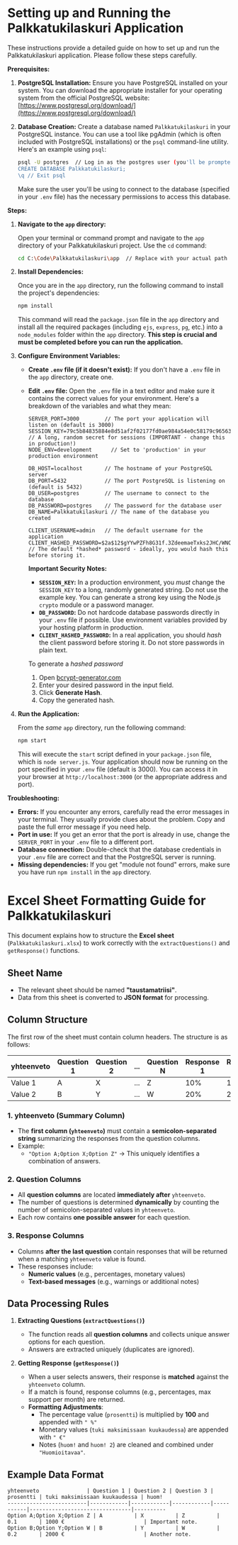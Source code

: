 # **Setting up and Running the Palkkatukilaskuri Application**

These instructions provide a detailed guide on how to set up and run the Palkkatukilaskuri application. Please follow these steps carefully.

**Prerequisites:**

1. **PostgreSQL Installation:** Ensure you have PostgreSQL installed on your system. You can download the appropriate installer for your operating system from the official PostgreSQL website: [https://www.postgresql.org/download/](https://www.postgresql.org/download/)

2. **Database Creation:** Create a database named `Palkkatukilaskuri` in your PostgreSQL instance. You can use a tool like pgAdmin (which is often included with PostgreSQL installations) or the `psql` command-line utility. Here's an example using `psql`:

    ```bash
    psql -U postgres  // Log in as the postgres user (you'll be prompted for the password)
    CREATE DATABASE Palkkatukilaskuri;
    \q // Exit psql
    ```

    Make sure the user you'll be using to connect to the database (specified in your `.env` file) has the necessary permissions to access this database.

**Steps:**

1. **Navigate to the `app` directory:**

    Open your terminal or command prompt and navigate to the `app` directory of your Palkkatukilaskuri project. Use the `cd` command:

    ```bash
    cd C:\Code\Palkkatukilaskuri\app  // Replace with your actual path
    ```

2. **Install Dependencies:**

    Once you are in the `app` directory, run the following command to install the project's dependencies:

    ```bash
    npm install
    ```

    This command will read the `package.json` file in the `app` directory and install all the required packages (including `ejs`, `express`, `pg`, etc.) into a `node_modules` folder within the `app` directory. **This step is crucial and must be completed before you can run the application.**

3. **Configure Environment Variables:**

    * **Create `.env` file (if it doesn't exist):** If you don't have a `.env` file in the `app` directory, create one.

    * **Edit `.env` file:** Open the `.env` file in a text editor and make sure it contains the correct values for your environment. Here's a breakdown of the variables and what they mean:

        ```
        SERVER_PORT=3000        // The port your application will listen on (default is 3000)
        SESSION_KEY=79c5b84835884e8d51af2f02177fd0ae984a54e0c58179c9656324daeedb4c65d62c3633b7f18dee19af0a260584d67c7292592486985e2a9d3adc4cce01ceae // A long, random secret for sessions (IMPORTANT - change this in production!)
        NODE_ENV=development      // Set to 'production' in your production environment

        DB_HOST=localhost       // The hostname of your PostgreSQL server
        DB_PORT=5432            // The port PostgreSQL is listening on (default is 5432)
        DB_USER=postgres        // The username to connect to the database
        DB_PASSWORD=postgres    // The password for the database user
        DB_NAME=Palkkatukilaskuri // The name of the database you created

        CLIENT_USERNAME=admin   // The default username for the application
        CLIENT_HASHED_PASSWORD=$2a$12$gYYwPZFh8G31f.3ZdeemaeTxks2JHC/WNCpZji9d4jj3I0GHLWPma  // The default *hashed* password - ideally, you would hash this before storing it.
        ```

        **Important Security Notes:**

        * **`SESSION_KEY`:** In a production environment, you *must* change the `SESSION_KEY` to a long, randomly generated string. Do not use the example key. You can generate a strong key using the Node.js `crypto` module or a password manager.
        * **`DB_PASSWORD`:** Do not hardcode database passwords directly in your `.env` file if possible. Use environment variables provided by your hosting platform in production.
        * **`CLIENT_HASHED_PASSWORD`:** In a real application, you should *hash* the client password before storing it. Do not store passwords in plain text.

        To generate a *hashed password*
    
        1. Open [bcrypt-generator.com](https://bcrypt-generator.com/)
        2. Enter your desired password in the input field.
        3. Click **Generate Hash**.
        4. Copy the generated hash.

4. **Run the Application:**

    From the *same* `app` directory, run the following command:

    ```bash
    npm start
    ```

    This will execute the `start` script defined in your `package.json` file, which is `node server.js`. Your application should now be running on the port specified in your `.env` file (default is 3000). You can access it in your browser at `http://localhost:3000` (or the appropriate address and port).

**Troubleshooting:**

* **Errors:** If you encounter any errors, carefully read the error messages in your terminal. They usually provide clues about the problem. Copy and paste the full error message if you need help.
* **Port in use:** If you get an error that the port is already in use, change the `SERVER_PORT` in your `.env` file to a different port.
* **Database connection:** Double-check that the database credentials in your `.env` file are correct and that the PostgreSQL server is running.
* **Missing dependencies:** If you get "module not found" errors, make sure you have run `npm install` in the `app` directory.



# **Excel Sheet Formatting Guide for Palkkatukilaskuri**

This document explains how to structure the **Excel sheet** (`Palkkatukilaskuri.xlsx`) to work correctly with the `extractQuestions()` and `getResponse()` functions.

## **Sheet Name**
- The relevant sheet should be named **"taustamatriisi"**.
- Data from this sheet is converted to **JSON format** for processing.

## **Column Structure**
The first row of the sheet must contain column headers. The structure is as follows:

| yhteenveto | Question 1 | Question 2 | ... | Question N | Response 1 | Response 2 | ... | Response M |
|------------|-----------|-----------|-----|-----------|-----------|-----------|-----|-----------|
| Value 1   | A         | X         | ... | Z         | 10%       | 1000 €    | ... | Note 1    |
| Value 2   | B         | Y         | ... | W         | 20%       | 2000 €    | ... | Note 2    |

### **1. yhteenveto (Summary Column)**
- The **first column (`yhteenveto`)** must contain a **semicolon-separated string** summarizing the responses from the question columns.
- Example:
  - `"Option A;Option X;Option Z"` → This uniquely identifies a combination of answers.

### **2. Question Columns**
- All **question columns** are located **immediately after** `yhteenveto`.
- The number of questions is determined **dynamically** by counting the number of semicolon-separated values in `yhteenveto`.
- Each row contains **one possible answer** for each question.

### **3. Response Columns**
- Columns **after the last question** contain responses that will be returned when a matching `yhteenveto` value is found.
- These responses include:
  - **Numeric values** (e.g., percentages, monetary values)
  - **Text-based messages** (e.g., warnings or additional notes)

## **Data Processing Rules**
1. **Extracting Questions (`extractQuestions()`)**
   - The function reads all **question columns** and collects unique answer options for each question.
   - Answers are extracted uniquely (duplicates are ignored).

2. **Getting Response (`getResponse()`)**
   - When a user selects answers, their response is **matched** against the `yhteenveto` column.
   - If a match is found, response columns (e.g., percentages, max support per month) are returned.
   - **Formatting Adjustments**:
     - The percentage value (`prosentti`) is multiplied by **100** and appended with `" %"`
     - Monetary values (`tuki maksimissaan kuukaudessa`) are appended with `" €"`
     - Notes (`huom!` and `huom! 2`) are cleaned and combined under `"Huomioitavaa"`.

## **Example Data Format**
```plaintext
yhteenveto               | Question 1 | Question 2 | Question 3 | prosentti | tuki maksimissaan kuukaudessa | huom!
-------------------------|------------|------------|------------|-----------|--------------------------------|----------
Option A;Option X;Option Z | A          | X          | Z          | 0.1       | 1000 €                         | Important note.
Option B;Option Y;Option W | B          | Y          | W          | 0.2       | 2000 €                         | Another note.